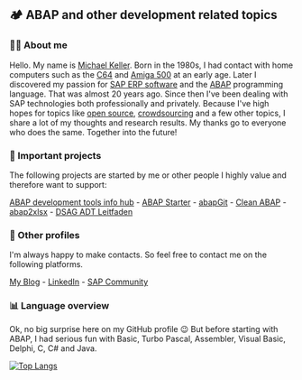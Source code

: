 ## 🏕️ ABAP and other development related topics

### :raising_hand_man: About me

Hello. My name is [Michael Keller](https://www.linkedin.com/in/michael-keller-abap-developer/). Born in the 1980s, I had contact with home computers such as the [C64](https://en.wikipedia.org/wiki/Commodore_64) and [Amiga 500](https://en.wikipedia.org/wiki/Amiga_500) at an early age. Later I discovered my passion for [SAP ERP software](https://en.wikipedia.org/wiki/SAP) and the [ABAP](https://en.wikipedia.org/wiki/ABAP) programming language. That was almost 20 years ago. Since then I've been dealing with SAP technologies both professionally and privately. Because I've high hopes for topics like [open source](https://en.wikipedia.org/wiki/Open_source), [crowdsourcing](https://en.wikipedia.org/wiki/Crowdsourcing) and a few other topics, I share a lot of my thoughts and research results. My thanks go to everyone who does the same. Together into the future!

### :pushpin: Important projects 

The following projects are started by me or other people I highly value and therefore want to support:

[ABAP development tools info hub](https://github.com/Keller-Michael/Eclipse_ADT_info_hub) - [ABAP Starter](https://github.com/Keller-Michael/ABAP_starter) - [abapGit](https://github.com/abapGit/abapGit) - [Clean ABAP](https://github.com/SAP/styleguides/blob/main/clean-abap/CleanABAP.md) - [abap2xlsx](https://github.com/abap2xlsx/abap2xlsx) - [DSAG ADT Leitfaden](https://1dsag.github.io/ADT-Leitfaden/)

### :link: Other profiles

I'm always happy to make contacts. So feel free to contact me on the following platforms.

[My Blog](https://michael-keller.blog) - [LinkedIn](https://www.linkedin.com/in/michael-keller-abap-developer/) - [SAP Community](https://profile.sap.com/profile/id9aaad6f005486fc219c51d653ce468eabe7e7a07b9448a444e077c8bc88f5ab2)

### :bar_chart: Language overview

Ok, no big surprise here on my GitHub profile :wink: But before starting with ABAP, I had serious fun with Basic, Turbo Pascal, Assembler, Visual Basic, Delphi, C, C# and Java.

[![Top Langs](https://github-readme-stats.vercel.app/api/top-langs/?username=Keller-Michael&layout=compact)](https://github.com/anuraghazra/github-readme-stats)
